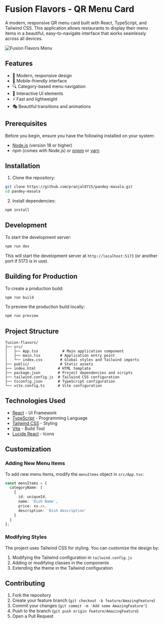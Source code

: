 # Fusion Flavors - QR Menu Card

A modern, responsive QR menu card built with React, TypeScript, and Tailwind CSS. This application allows restaurants to display their menu items in a beautiful, easy-to-navigate interface that works seamlessly across all devices.

![Fusion Flavors Menu](https://images.unsplash.com/photo-1517248135467-4c7edcad34c4?w=800&auto=format&fit=crop&q=80) 

## Features

- 🎨 Modern, responsive design
- 📱 Mobile-friendly interface
- 🔍 Category-based menu navigation
- 🎯 Interactive UI elements
- ⚡ Fast and lightweight
- 🎭 Beautiful transitions and animations

## Prerequisites

Before you begin, ensure you have the following installed on your system:
- [Node.js](https://nodejs.org/) (version 18 or higher)
- npm (comes with Node.js) or [pnpm](https://pnpm.io/) or [yarn](https://yarnpkg.com/)

## Installation

1. Clone the repository:
```bash
git clone https://github.com/pranjal0715/pandey-masala.git
cd pandey-masala
```

2. Install dependencies:
```bash
npm install
```

## Development

To start the development server:
```bash
npm run dev
```

This will start the development server at `http://localhost:5173` (or another port if 5173 is in use).

## Building for Production

To create a production build:
```bash
npm run build
```

To preview the production build locally:
```bash
npm run preview
```

## Project Structure

```
fusion-flavors/
├── src/
│   ├── App.tsx           # Main application component
│   ├── main.tsx         # Application entry point
│   └── index.css        # Global styles and Tailwind imports
├── public/              # Static assets
├── index.html          # HTML template
├── package.json        # Project dependencies and scripts
├── tailwind.config.js  # Tailwind CSS configuration
├── tsconfig.json       # TypeScript configuration
└── vite.config.ts      # Vite configuration
```

## Technologies Used

- [React](https://reactjs.org/) - UI Framework
- [TypeScript](https://www.typescriptlang.org/) - Programming Language
- [Tailwind CSS](https://tailwindcss.com/) - Styling
- [Vite](https://vitejs.dev/) - Build Tool
- [Lucide React](https://lucide.dev/) - Icons

## Customization

### Adding New Menu Items

To add new menu items, modify the `menuItems` object in `src/App.tsx`:

```typescript
const menuItems = {
  categoryName: [
    {
      id: uniqueId,
      name: 'Dish Name',
      price: xx.xx,
      description: 'Dish description'
    }
  ]
};
```

### Modifying Styles

The project uses Tailwind CSS for styling. You can customize the design by:

1. Modifying the Tailwind configuration in `tailwind.config.js`
2. Adding or modifying classes in the components
3. Extending the theme in the Tailwind configuration

## Contributing

1. Fork the repository
2. Create your feature branch (`git checkout -b feature/AmazingFeature`)
3. Commit your changes (`git commit -m 'Add some AmazingFeature'`)
4. Push to the branch (`git push origin feature/AmazingFeature`)
5. Open a Pull Request
